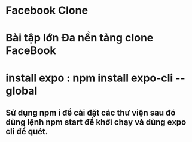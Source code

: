 # Facebook Clone
# Bài tập lớn Đa nền tảng clone FaceBook
# install expo : npm install expo-cli --global
## Sử dụng npm i để cài đặt các thư viện sau đó dùng lệnh npm start để khởi chạy và dùng expo cli để quét.
